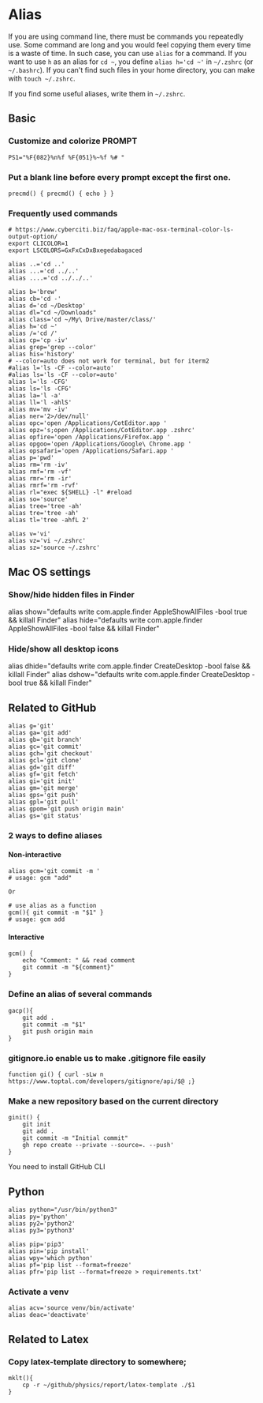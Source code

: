 # Alias

If you are using command line, there must be commands you repeatedly use.
Some command are long and you would feel copying them every time is a waste of time. In such case, you can use `alias` for a command. If you want to use `h` as an alias for `cd ~`, you define `alias h='cd ~'` in `~/.zshrc` (or `~/.bashrc`). If you can't find such files in your home directory, you can make with `touch ~/.zshrc`.

If you find some useful aliases, write them in `~/.zshrc`.

## Basic

### Customize and colorize PROMPT
```
PS1="%F{082}%n%f %F{051}%~%f %# "
```

### Put a blank line before every prompt except the first one.
```
precmd() { precmd() { echo } }
```

### Frequently used commands
```
# https://www.cyberciti.biz/faq/apple-mac-osx-terminal-color-ls-output-option/
export CLICOLOR=1
export LSCOLORS=GxFxCxDxBxegedabagaced

alias ..='cd ..'
alias ...='cd ../..'
alias ....='cd ../../..'

alias b='brew'
alias cb='cd -'
alias d='cd ~/Desktop'
alias dl="cd ~/Downloads"
alias class='cd ~/My\ Drive/master/class/'
alias h='cd ~'
alias /='cd /'
alias cp='cp -iv'
alias grep='grep --color'
alias his='history'
# --color=auto does not work for terminal, but for iterm2
#alias l='ls -CF --color=auto'
#alias ls='ls -CF --color=auto'
alias l='ls -CFG'
alias ls='ls -CFG'
alias la='l -a'
alias ll='l -ahlS'
alias mv='mv -iv'
alias ner='2>/dev/null'
alias opc='open /Applications/CotEditor.app '
alias opz='s;open /Applications/CotEditor.app .zshrc'
alias opfire='open /Applications/Firefox.app '
alias opgoo='open /Applications/Google\ Chrome.app '
alias opsafari='open /Applications/Safari.app '
alias p='pwd'
alias rm='rm -iv'
alias rmf='rm -vf'
alias rmr='rm -ir'
alias rmrf='rm -rvf'
alias rl="exec ${SHELL} -l" #reload
alias so='source'
alias tree='tree -ah'
alias tre='tree -ah'
alias tl='tree -ahfL 2'

alias v='vi'
alias vz='vi ~/.zshrc'
alias sz='source ~/.zshrc'
```

## Mac OS settings
### Show/hide hidden files in Finder
alias show="defaults write com.apple.finder AppleShowAllFiles -bool true && killall Finder"
alias hide="defaults write com.apple.finder AppleShowAllFiles -bool false && killall Finder"

### Hide/show all desktop icons
alias dhide="defaults write com.apple.finder CreateDesktop -bool false && killall Finder"
alias dshow="defaults write com.apple.finder CreateDesktop -bool true && killall Finder"


## Related to GitHub
```
alias g='git'
alias ga='git add'
alias gb='git branch'
alias gc='git commit'
alias gch='git checkout'
alias gcl='git clone'
alias gd='git diff'
alias gf='git fetch'
alias gi='git init'
alias gm='git merge'
alias gps='git push'
alias gpl='git pull'
alias gpom='git push origin main'
alias gs='git status'
```
### 2 ways to define aliases
#### Non-interactive
```
alias gcm='git commit -m '
# usage: gcm "add"

Or

# use alias as a function
gcm(){ git commit -m "$1" }
# usage: gcm add
```

#### Interactive
```
gcm() {
	echo "Comment: " && read comment
	git commit -m "${comment}"
}
```


### Define an alias of several commands
```
gacp(){
	git add .
	git commit -m "$1"
	git push origin main
}
```

### gitignore.io enable us to make .gitignore file easily
```
function gi() { curl -sLw n https://www.toptal.com/developers/gitignore/api/$@ ;}
```

### Make a new repository based on the current directory
```
ginit() {
	git init
	git add .
	git commit -m "Initial commit"
	gh repo create --private --source=. --push'
}
```
You need to install GitHub CLI

## Python
```
alias python="/usr/bin/python3"
alias py='python'
alias py2='python2'
alias py3='python3'

alias pip='pip3'
alias pin='pip install'
alias wpy='which python'
alias pf='pip list --format=freeze'
alias pfr='pip list --format=freeze > requirements.txt'
```

### Activate a venv
```
alias acv='source venv/bin/activate'
alias deac='deactivate'
```

## Related to Latex
### Copy latex-template directory to somewhere;
```
mklt(){
	cp -r ~/github/physics/report/latex-template ./$1
}
```
